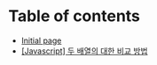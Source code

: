 # Table of contents

* [Initial page](README.md)
* [\[Javascript\] 두 배열의 대한 비교 방법](compare-array.md)

